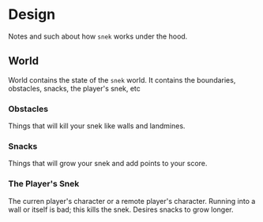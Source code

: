 # Design
Notes and such about how `snek` works under the hood.

## World
World contains the state of the `snek` world. It contains the boundaries, obstacles, snacks, the player's snek, etc

### Obstacles
Things that will kill your snek like walls and landmines.

### Snacks
Things that will grow your snek and add points to your score.

### The Player's Snek
The curren player's character or a remote player's character. Running into a wall or itself is bad; this kills the snek. 
Desires snacks to grow longer.


